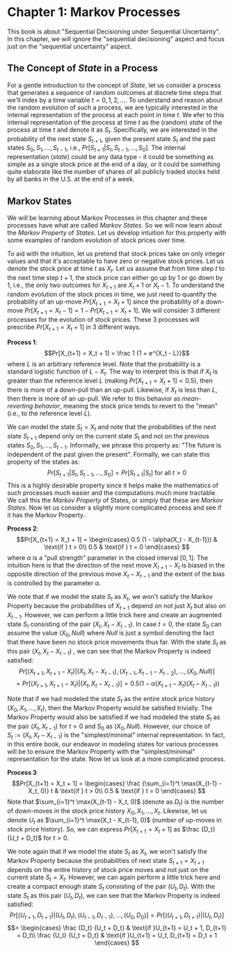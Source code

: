 
# Chapter 1: Markov Processes

This book is about "Sequential Decisioning under Sequential Uncertainty".
In this chapter, we will ignore the "sequential decisioning" aspect and focus
just on the "sequential uncertainty" aspect.

## The Concept of *State* in a Process

For a gentle introduction to the concept of *State*, let us consider a process
that generates a sequence of random outcomes at discrete time steps that we'll
index by a time variable $t = 0, 1, 2, \ldots$. To understand and reason about
the random evolution of such a process, we are typically interested in the
internal representation of the process at each point in time $t$. We efer
to this internal representation of the process at time $t$ as the (random) *state*
of the process at time $t$ and denote it as $S_t$. Specifically, we are interested
in the probability of the next state $S_{t+1}$, given the present state $S_t$ and
the past states $S_0, S_1, \ldots, S_{t-1}$, i.e., $Pr[S_{t+1}|S_t, S_{t-1}, 
\ldots, S_0]$. The internal representation (*state*) could be any data type -
it could be something as simple as a single stock price at the end of a day, or
it could be something quite elaborate like the number of shares of all publicly
traded stocks held by all banks in the U.S. at the end of a week. 

## Markov States

We will be learning about Markov Processes in this chapter and these processes
have what are called *Markov States*. So we will now learn about the *Markov
Property* of *States*. Let us develop intuition for this property with some
examples of random evolution of stock prices over time. 

To aid with the intuition, let us pretend that stock prices take on only integer
values and that it's acceptable to have zero or negative stock prices. Let us
denote the stock price at time $t$ as $X_t$. Let us assume that from time step $t$
to the next time step $t+1$, the stock price can either go up by 1 or go down by 1,
i.e., the only two outcomes for $X_{t+1}$ are $X_t + 1$ or $X_t - 1$. To
understand the random evolution of the stock prices in time, we just need to
quantify the probability of an up-move $Pr[X_{t+1} = X_t + 1]$ since the probability
of a down-move $Pr[X_{t+1} = X_t - 1] = 1 - Pr[X_{t+1} = X_t + 1]$. We will
consider 3 different processes for the evolution of stock prices. These 3 processes will
prescribe $Pr[X_{t+1} = X_t + 1]$ in 3 different ways.

**Process 1**:
$$Pr[X_{t+1} = X_t + 1] = \frac 1 {1 + e^{X_t - L}}$$
where $L$ is an arbitrary reference level. Note that the probability is a standard
logistic function of $L - X_t$. The way to interpret this is that if $X_t$ is greater
than the reference level $L$ (making $Pr[X_{t+1} = X_t + 1] < 0.5$), then there is
more of a down-pull than an up-pull. Likewise, if $X_t$ is less than $L$, then there
is more of an up-pull. We refer to this behavior as *mean-reverting behavior*, meaning
the stock price tends to revert to the "mean" (i.e., to the reference level $L$).

We can model the state $S_t = X_t$ and note that the probabilities of the next state
$S_{t+1}$ depend only on the current state $S_t$ and not on the previous states
$S_0, S_1, \ldots, S_{t-1}$. Informally, we phrase this property as: "The future 
is independent of the past given the present". Formally, we can state this property
of the states as:
$$Pr[S_{t+1}|S_t, S_{t-1}, \ldots, S_0] = Pr[S_{t+1}|S_t]\text{ for all } t > 0$$
This is a highly desirable property since it helps make the mathematics of such
processes much easier and the computations much more tractable. We call this
the *Markov Property* of States, or simply that these are *Markov States*.
Now let us consider a slightly more complicated process and see if it
has the Markov Property.

**Process 2**:
$$Pr[X_{t+1} = X_t + 1] =
\begin{cases}
0.5 (1 - \alpha(X_t - X_{t-1})) & \text{if } t > 0\\
0.5 & \text{if } t = 0
\end{cases}
$$
where $\alpha$ is a "pull strength" parameter in the closed interval $[0, 1]$.
The intuition here is that the direction of the next move $X_{t+1} - X_t$ is biased in the
opposite direction of the previous move $X_t - X_{t-1}$ and the extent of the bias
is controlled by the parameter $\alpha$. 

We note that if we model the state $S_t$ as $X_t$, we won't satisfy the Markov Property because
the probabilities of $X_{t+1}$ depend on not just $X_t$ but also on $X_{t-1}$. However, we
can perform a little trick here and create an augmented state $S_t$ consisting of the pair
$(X_t, X_t - X_{t-1})$. In case $t=0$, the state $S_0$ can assume the value
$(X_0, Null)$ where $Null$ is just a symbol denoting the fact that there have been no
stock price movements thus far. With the state $S_t$ as this pair $(X_t, X_t - X_{t-1})$
, we can see that the Markov Property is indeed satisfied:
$$Pr[(X_{t+1}, X_{t+1} - X_t)|(X_t, X_t - X_{t-1}), (X_{t-1}, X_{t-1} - X_{t-2}), \ldots, (X_0, Null)]$$
$$= Pr[(X_{t+1}, X_{t+1} - X_t)|(X_t, X_t - X_{t-1})] = 0.5(1 - \alpha(X_{t+1} - X_t)(X_t - X_{t-1}))$$

Note that if we had modeled the state $S_t$ as the entire stock price history $(X_0, X_1, \ldots, X_t)$,
then the Markov Property would be satisfied trivially. The Markov Property would also
be satisfied if we had modeled the state $S_t$ as the pair $(X_t, X_{t-1})$ for $t > 0$ and
$S_0$ as $(X_0, Null)$. However, our choice of $S_t := (X_t, X_t - X_{t-1})$ is the 
"simplest/minimal" internal representation. In fact, in this entire book, our endeavor
in modeling states for various processes will be to ensure the Markov Property
with the "simplest/minimal" representation for the state. Now let us look at a more complicated
process.

**Process 3**
$$Pr[X_{t+1} = X_t + 1] =
\begin{cases}
\frac {\sum_{i=1}^t \max(X_{t-1} - X_t, 0)} t & \text{if } t > 0\\
0.5 & \text{if } t = 0
\end{cases}
$$
Note that $\sum_{i=1}^t \max(X_{t-1} - X_t, 0)$ (denote as $D_t$) is the number of down-moves
in the stock price history $X_0, X_1, \ldots, X_t$. Likewise, let us denote $U_t$ as
$\sum_{i=1}^t \max(X_t - X_{t-1}, 0)$ (number of up-moves in stock price history).
So, we can express $Pr[X_{t+1} = X_t + 1]$ as $\frac {D_t} {U_t + D_t}$ for $t > 0$.

We note again that if we model the state $S_t$ as $X_t$, we won't satisfy the Markov 
Property because the probabilities of next state $S_{t+1} = X_{t+1}$ depends on the entire
history of stock price moves and not just on the current state $S_t = X_t$. However, we
can again perform a little trick here and create a compact enough state $S_t$ 
consisting of the pair $(U_t, D_t)$. With the state $S_t$ as this pair $(U_t, D_t)$,
we can see that the Markov Property is indeed satisfied:
$$Pr[(U_{t+1}, D_{t+1})|(U_t, D_t), (U_{t-1}, D_{t-1}), \ldots, (U_0, D_0)]
= Pr[(U_{t+1}, D_{t+1})|(U_t, D_t)]$$
$$=
\begin{cases}
\frac {D_t} {U_t + D_t} & \text{if }U_{t+1} = U_t + 1, D_{t+1} = D_t\\ 
\frac {U_t} {U_t + D_t} & \text{if }U_{t+1} = U_t, D_{t+1} = D_t + 1 
\end{cases}
$$
